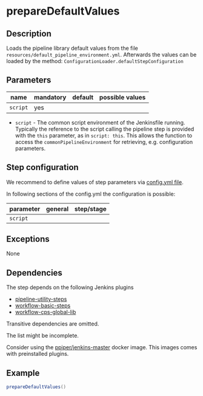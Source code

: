 # prepareDefaultValues

## Description

Loads the pipeline library default values from the file `resources/default_pipeline_environment.yml`.
Afterwards the values can be loaded by the method: `ConfigurationLoader.defaultStepConfiguration`

## Parameters

| name | mandatory | default | possible values |
|------|-----------|---------|-----------------|
| `script` | yes |  |  |

* `script` - The common script environment of the Jenkinsfile running. Typically the reference to the script calling the pipeline step is provided with the `this` parameter, as in `script: this`. This allows the function to access the `commonPipelineEnvironment` for retrieving, e.g. configuration parameters.

## Step configuration

We recommend to define values of step parameters via [config.yml file](../configuration.md).

In following sections of the config.yml the configuration is possible:

| parameter | general | step/stage |
|-----------|---------|------------|
| `script` |  |  |

## Exceptions

None

## Dependencies

The step depends on the following Jenkins plugins

* [pipeline-utility-steps](https://plugins.jenkins.io/pipeline-utility-steps)
* [workflow-basic-steps](https://plugins.jenkins.io/workflow-basic-steps)
* [workflow-cps-global-lib](https://plugins.jenkins.io/workflow-cps-global-lib)

Transitive dependencies are omitted.

The list might be incomplete.

Consider using the [ppiper/jenkins-master](https://cloud.docker.com/u/ppiper/repository/docker/ppiper/jenkins-master)
docker image. This images comes with preinstalled plugins.


## Example

```groovy
prepareDefaultValues()
```
